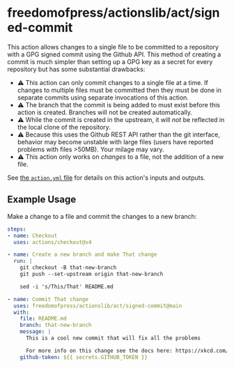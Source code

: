 # freedomofpress/actionslib/act/signed-commit

This action allows changes to a single file to be committed to a repository with a GPG
signed commit using the Github API. This method of creating a commit is much simpler than
setting up a GPG key as a secret for every repository but has some substantial drawbacks:

- :warning: This action can only commit changes to a single file at a time. If changes to
  multiple files must be committed then they must be done in separate commits using
  separate invocations of this action.
- :warning: The branch that the commit is being added to must exist before this action is
  created. Branches will not be created automatically.
- :warning: While the commit is created in the upstream, it will _not_ be reflected in the
  local clone of the repository.
- :warning: Because this uses the Github REST API rather than the git interface, behavior
  may become unstable with large files (users have reported problems with files >50MB).
  Your milage may vary.
- :warning: This action only works on _changes_ to a file, not the addition of a new file.

See [the `action.yml` file](action.yml) for details on this action's inputs and outputs.

## Example Usage

Make a change to a file and commit the changes to a new branch:

```yaml
steps:
- name: Checkout
  uses: actions/checkout@v4

- name: Create a new branch and make That change
  run: |
    git checkout -B that-new-branch
    git push --set-upstream origin that-new-branch

    sed -i 's/This/That' README.md

- name: Commit That change
  uses: freedomofpress/actionslib/act/signed-commit@main
  with:
    file: README.md
    branch: that-new-branch
    message: |
      This is a cool new commit that will fix all the problems

      For more info on this change see the docs here: https://xkcd.com/1597/
    github-token: ${{ secrets.GITHUB_TOKEN }}
```
